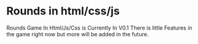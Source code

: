 # Rounds in html/css/js
Rounds Game In Html/Js/Css is Currently In V0.1 There is little Features in the game right now but more will be added in the future.
